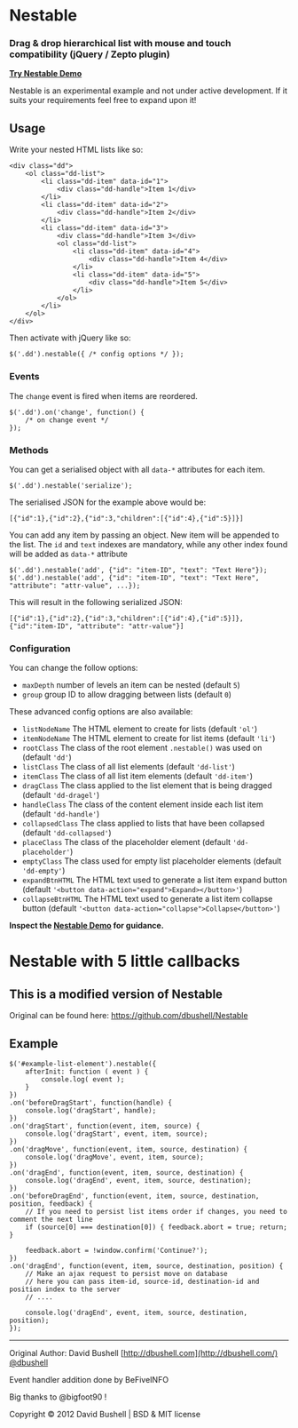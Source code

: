 Nestable
========


### Drag & drop hierarchical list with mouse and touch compatibility (jQuery / Zepto plugin)

[**Try Nestable Demo**](http://dbushell.github.com/Nestable/)

Nestable is an experimental example and not under active development. If it suits your requirements feel free to expand upon it!

## Usage

Write your nested HTML lists like so:

    <div class="dd">
        <ol class="dd-list">
            <li class="dd-item" data-id="1">
                <div class="dd-handle">Item 1</div>
            </li>
            <li class="dd-item" data-id="2">
                <div class="dd-handle">Item 2</div>
            </li>
            <li class="dd-item" data-id="3">
                <div class="dd-handle">Item 3</div>
                <ol class="dd-list">
                    <li class="dd-item" data-id="4">
                        <div class="dd-handle">Item 4</div>
                    </li>
                    <li class="dd-item" data-id="5">
                        <div class="dd-handle">Item 5</div>
                    </li>
                </ol>
            </li>
        </ol>
    </div>

Then activate with jQuery like so:

    $('.dd').nestable({ /* config options */ });

### Events

The `change` event is fired when items are reordered.

    $('.dd').on('change', function() {
        /* on change event */
    });

### Methods

You can get a serialised object with all `data-*` attributes for each item.

    $('.dd').nestable('serialize');

The serialised JSON for the example above would be:

    [{"id":1},{"id":2},{"id":3,"children":[{"id":4},{"id":5}]}]
    
You can add any item by passing an object. New item will be appended to the list.
The `id` and `text` indexes are mandatory, while any other index found will be added as `data-*` attribute

    $('.dd').nestable('add', {"id": "item-ID", "text": "Text Here"});
    $('.dd').nestable('add', {"id": "item-ID", "text": "Text Here", "attribute": "attr-value", ...});

This will result in the following serialized JSON:

    [{"id":1},{"id":2},{"id":3,"children":[{"id":4},{"id":5}]}, {"id":"item-ID", "attribute": "attr-value"}]

### Configuration

You can change the follow options:

* `maxDepth` number of levels an item can be nested (default `5`)
* `group` group ID to allow dragging between lists (default `0`)

These advanced config options are also available:

* `listNodeName` The HTML element to create for lists (default `'ol'`)
* `itemNodeName` The HTML element to create for list items (default `'li'`)
* `rootClass` The class of the root element `.nestable()` was used on (default `'dd'`)
* `listClass` The class of all list elements (default `'dd-list'`)
* `itemClass` The class of all list item elements (default `'dd-item'`)
* `dragClass` The class applied to the list element that is being dragged (default `'dd-dragel'`)
* `handleClass` The class of the content element inside each list item (default `'dd-handle'`)
* `collapsedClass` The class applied to lists that have been collapsed (default `'dd-collapsed'`)
* `placeClass` The class of the placeholder element (default `'dd-placeholder'`)
* `emptyClass` The class used for empty list placeholder elements (default `'dd-empty'`)
* `expandBtnHTML` The HTML text used to generate a list item expand button (default `'<button data-action="expand">Expand></button>'`)
* `collapseBtnHTML` The HTML text used to generate a list item collapse button (default `'<button data-action="collapse">Collapse</button>'`)

**Inspect the [Nestable Demo](http://dbushell.github.com/Nestable/) for guidance.**

Nestable with 5 little callbacks
========

## This is a modified version of Nestable

Original can be found here: https://github.com/dbushell/Nestable

## Example
```
$('#example-list-element').nestable({
    afterInit: function ( event ) { 
        console.log( event ); 
    }
})
.on('beforeDragStart', function(handle) {
    console.log('dragStart', handle);
})
.on('dragStart', function(event, item, source) {
    console.log('dragStart', event, item, source);
})
.on('dragMove', function(event, item, source, destination) {
    console.log('dragMove', event, item, source);
})
.on('dragEnd', function(event, item, source, destination) {
    console.log('dragEnd', event, item, source, destination);
})
.on('beforeDragEnd', function(event, item, source, destination, position, feedback) {
    // If you need to persist list items order if changes, you need to comment the next line
    if (source[0] === destination[0]) { feedback.abort = true; return; }

    feedback.abort = !window.confirm('Continue?');
})
.on('dragEnd', function(event, item, source, destination, position) {
    // Make an ajax request to persist move on database
    // here you can pass item-id, source-id, destination-id and position index to the server
    // ....

    console.log('dragEnd', event, item, source, destination, position);
});
```
* * *

Original Author: David Bushell [http://dbushell.com](http://dbushell.com/) [@dbushell](http://twitter.com/dbushell/)

Event handler addition done by BeFiveINFO 

Big thanks to @bigfoot90 !

Copyright © 2012 David Bushell | BSD & MIT license

